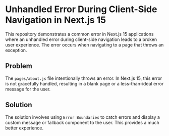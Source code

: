 # Unhandled Error During Client-Side Navigation in Next.js 15

This repository demonstrates a common error in Next.js 15 applications where an unhandled error during client-side navigation leads to a broken user experience.  The error occurs when navigating to a page that throws an exception.

## Problem
The `pages/about.js` file intentionally throws an error.  In Next.js 15, this error is not gracefully handled, resulting in a blank page or a less-than-ideal error message for the user.

## Solution
The solution involves using `Error Boundaries` to catch errors and display a custom message or fallback component to the user. This provides a much better experience.